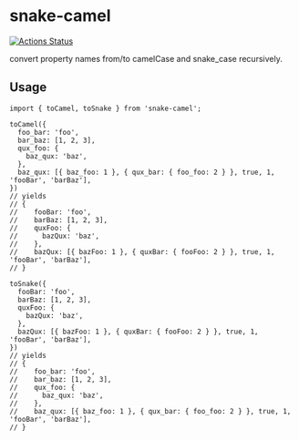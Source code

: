 # snake-camel

[![Actions Status](https://github.com/craftgear/snake-camel/workflows/test/badge.svg)](https://github.com/craftgear/snake-camel/actions)

convert property names from/to camelCase and snake_case recursively.

## Usage
```
import { toCamel, toSnake } from 'snake-camel';

toCamel({
  foo_bar: 'foo',
  bar_baz: [1, 2, 3],
  qux_foo: {
    baz_qux: 'baz',
  },
  baz_qux: [{ baz_foo: 1 }, { qux_bar: { foo_foo: 2 } }, true, 1, 'fooBar', 'barBaz'],
})
// yields
// {
//    fooBar: 'foo',
//    barBaz: [1, 2, 3],
//    quxFoo: {
//      bazQux: 'baz',
//    },
//    bazQux: [{ bazFoo: 1 }, { quxBar: { fooFoo: 2 } }, true, 1, 'fooBar', 'barBaz'],
// }

toSnake({
  fooBar: 'foo',
  barBaz: [1, 2, 3],
  quxFoo: {
    bazQux: 'baz',
  },
  bazQux: [{ bazFoo: 1 }, { quxBar: { fooFoo: 2 } }, true, 1, 'fooBar', 'barBaz'],
})
// yields
// {
//    foo_bar: 'foo',
//    bar_baz: [1, 2, 3],
//    qux_foo: {
//      baz_qux: 'baz',
//    },
//    baz_qux: [{ baz_foo: 1 }, { qux_bar: { foo_foo: 2 } }, true, 1, 'fooBar', 'barBaz'],
// }
```
